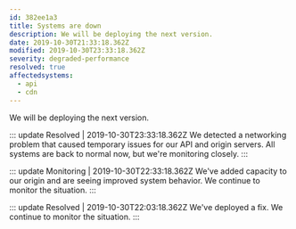 ```yaml
---
id: 382ee1a3
title: Systems are down
description: We will be deploying the next version.
date: 2019-10-30T21:33:18.362Z
modified: 2019-10-30T23:33:18.362Z
severity: degraded-performance
resolved: true
affectedsystems:
  - api
  - cdn
---
```


We will be deploying the next version.


::: update Resolved | 2019-10-30T23:33:18.362Z
We detected a networking problem that caused temporary issues for our API and origin servers. All systems are back to normal now, but we're monitoring closely.
:::

::: update Monitoring | 2019-10-30T22:33:18.362Z
We've added capacity to our origin and are seeing improved system behavior. We continue to monitor the situation.
:::

::: update Resolved | 2019-10-30T22:03:18.362Z
We've deployed a fix. We continue to monitor the situation.
:::

